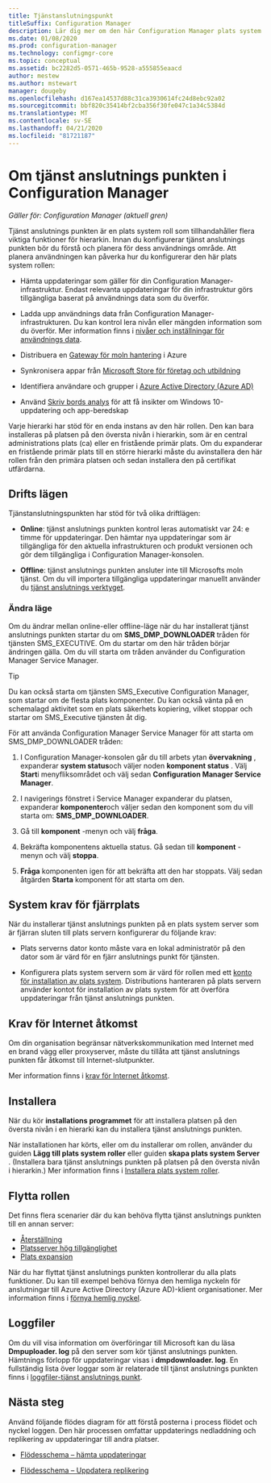 ```yaml
---
title: Tjänstanslutningspunkt
titleSuffix: Configuration Manager
description: Lär dig mer om den här Configuration Manager plats system rollen och förstå och planera för dess användnings område.
ms.date: 01/08/2020
ms.prod: configuration-manager
ms.technology: configmgr-core
ms.topic: conceptual
ms.assetid: bc2282d5-0571-465b-9528-a555855eaacd
author: mestew
ms.author: mstewart
manager: dougeby
ms.openlocfilehash: d167ea14537d88c31ca3930614fc24d8ebc92a02
ms.sourcegitcommit: bbf820c35414bf2cba356f30fe047c1a34c5384d
ms.translationtype: MT
ms.contentlocale: sv-SE
ms.lasthandoff: 04/21/2020
ms.locfileid: "81721187"
---
```

# <a name="about-the-service-connection-point-in-configuration-manager"></a>Om tjänst anslutnings punkten i Configuration Manager

*Gäller för: Configuration Manager (aktuell gren)*

Tjänst anslutnings punkten är en plats system roll som tillhandahåller flera viktiga funktioner för hierarkin. Innan du konfigurerar tjänst anslutnings punkten bör du förstå och planera för dess användnings område. Att planera användningen kan påverka hur du konfigurerar den här plats system rollen:

- Hämta uppdateringar som gäller för din Configuration Manager-infrastruktur. Endast relevanta uppdateringar för din infrastruktur görs tillgängliga baserat på användnings data som du överför.

- Ladda upp användnings data från Configuration Manager-infrastrukturen. Du kan kontrol lera nivån eller mängden information som du överför. Mer information finns i [nivåer och inställningar för användnings data](../install/setup-reference.md#bkmk_usage).

- Distribuera en [Gateway för moln hantering](../../../clients/manage/cmg/plan-cloud-management-gateway.md) i Azure

- Synkronisera appar från [Microsoft Store för företag och utbildning](../../../../apps/deploy-use/manage-apps-from-the-windows-store-for-business.md)

- Identifiera användare och grupper i [Azure Active Directory (Azure AD)](about-discovery-methods.md#azureaddisc)

- Använd [Skriv bords analys](../../../../desktop-analytics/overview.md) för att få insikter om Windows 10-uppdatering och app-beredskap

Varje hierarki har stöd för en enda instans av den här rollen. Den kan bara installeras på platsen på den översta nivån i hierarkin, som är en central administrations plats (ca) eller en fristående primär plats. Om du expanderar en fristående primär plats till en större hierarki måste du avinstallera den här rollen från den primära platsen och sedan installera den på certifikat utfärdarna.

## <a name="modes-of-operation"></a><a name="bkmk_modes"></a>Drifts lägen

Tjänstanslutningspunkten har stöd för två olika driftlägen:

- **Online**: tjänst anslutnings punkten kontrol leras automatiskt var 24: e timme för uppdateringar. Den hämtar nya uppdateringar som är tillgängliga för den aktuella infrastrukturen och produkt versionen och gör dem tillgängliga i Configuration Manager-konsolen.

- **Offline**: tjänst anslutnings punkten ansluter inte till Microsofts moln tjänst. Om du vill importera tillgängliga uppdateringar manuellt använder du [tjänst anslutnings verktyget](../../manage/use-the-service-connection-tool.md).

### <a name="change-mode"></a>Ändra läge

Om du ändrar mellan online-eller offline-läge när du har installerat tjänst anslutnings punkten startar du om **SMS_DMP_DOWNLOADER** tråden för tjänsten SMS_EXECUTIVE. Om du startar om den här tråden börjar ändringen gälla. Om du vill starta om tråden använder du Configuration Manager Service Manager.

> [!TIP]
> Du kan också starta om tjänsten SMS_Executive Configuration Manager, som startar om de flesta plats komponenter. Du kan också vänta på en schemalagd aktivitet som en plats säkerhets kopiering, vilket stoppar och startar om SMS_Executive tjänsten åt dig.

För att använda Configuration Manager Service Manager för att starta om SMS_DMP_DOWNLOADER tråden:

1. I Configuration Manager-konsolen går du till arbets ytan **övervakning** , expanderar **system status**och väljer noden **komponent status** . Välj **Start**i menyfliksområdet och välj sedan **Configuration Manager Service Manager**.

1. I navigerings fönstret i Service Manager expanderar du platsen, expanderar **komponenter**och väljer sedan den komponent som du vill starta om: **SMS_DMP_DOWNLOADER**.

1. Gå till **komponent** -menyn och välj **fråga**.

1. Bekräfta komponentens aktuella status. Gå sedan till **komponent** -menyn och välj **stoppa**.  

1. **Fråga** komponenten igen för att bekräfta att den har stoppats. Välj sedan åtgärden **Starta** komponent för att starta om den.

## <a name="remote-site-system-requirements"></a>System krav för fjärrplats

När du installerar tjänst anslutnings punkten på en plats system server som är fjärran sluten till plats servern konfigurerar du följande krav:

- Plats serverns dator konto måste vara en lokal administratör på den dator som är värd för en fjärr anslutnings punkt för tjänsten.

- Konfigurera plats system servern som är värd för rollen med ett [konto för installation av plats system](../../../plan-design/hierarchy/accounts.md#site-system-installation-account). Distributions hanteraren på plats servern använder kontot för installation av plats system för att överföra uppdateringar från tjänst anslutnings punkten.

## <a name="internet-access-requirements"></a><a name="bkmk_urls"></a>Krav för Internet åtkomst

Om din organisation begränsar nätverkskommunikation med Internet med en brand vägg eller proxyserver, måste du tillåta att tjänst anslutnings punkten får åtkomst till Internet-slutpunkter.

Mer information finns i [krav för Internet åtkomst](../../../plan-design/network/internet-endpoints.md#bkmk_scp).

## <a name="install"></a>Installera

När du kör **installations programmet** för att installera platsen på den översta nivån i en hierarki kan du installera tjänst anslutnings punkten.

När installationen har körts, eller om du installerar om rollen, använder du guiden **Lägg till plats system roller** eller guiden **skapa plats system Server** . (Installera bara tjänst anslutnings punkten på platsen på den översta nivån i hierarkin.) Mer information finns i [Installera plats system roller](install-site-system-roles.md).

## <a name="move-the-role"></a><a name="bkmk_move"></a>Flytta rollen

<!-- SCCMDocs#922 -->
Det finns flera scenarier där du kan behöva flytta tjänst anslutnings punkten till en annan server:

- [Återställning](../../manage/recover-sites.md)
- [Platsserver hög tillgänglighet](site-server-high-availability.md)
- [Plats expansion](../install/use-the-setup-wizard-to-install-sites.md#bkmk_expand)

När du har flyttat tjänst anslutnings punkten kontrollerar du alla plats funktioner. Du kan till exempel behöva förnya den hemliga nyckeln för anslutningar till Azure Active Directory (Azure AD)-klient organisationer. Mer information finns i [förnya hemlig nyckel](azure-services-wizard.md#bkmk_renew).

## <a name="log-files"></a>Loggfiler

Om du vill visa information om överföringar till Microsoft kan du läsa **Dmpuploader. log** på den server som kör tjänst anslutnings punkten. Hämtnings förlopp för uppdateringar visas i **dmpdownloader. log**. En fullständig lista över loggar som är relaterade till tjänst anslutnings punkten finns i [loggfiler-tjänst anslutnings punkt](../../../plan-design/hierarchy/log-files.md#BKMK_WITLog).

## <a name="next-steps"></a>Nästa steg

Använd följande flödes diagram för att förstå posterna i process flödet och nyckel loggen. Den här processen omfattar uppdaterings nedladdning och replikering av uppdateringar till andra platser.

- [Flödesschema – hämta uppdateringar](../../manage/download-updates-flowchart.md)

- [Flödesschema – Uppdatera replikering](../../manage/update-replication-flowchart.md)

